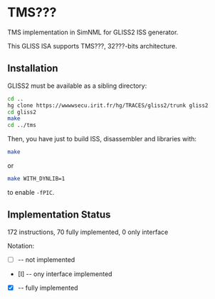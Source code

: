 # TMS???

TMS implementation in SimNML for GLISS2 ISS generator.

This GLISS ISA supports TMS???, 32???-bits architecture.

## Installation

GLISS2 must be available as a sibling directory:

```sh
cd ..
hg clone https://wwwwsecu.irit.fr/hg/TRACES/gliss2/trunk gliss2
cd gliss2
make
cd ../tms
```

Then, you have just to build ISS, disassembler and libraries with:

```sh
make
```

or

```sh
make WITH_DYNLIB=1
```

to enable `-fPIC`.


## Implementation Status

172 instructions, 70 fully implemented, 0 only interface

Notation:
* [ ] -- not implemented
* [I] -- ony interface implemented
* [X] -- fully implemented
